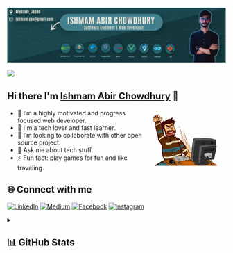 ![Cover Image](https://github.com/IshmamAbir/IshmamAbir/blob/main/images/cover.png?raw=true)

![](https://komarev.com/ghpvc/?username=IshmamAbir&color=blueviolet)

## Hi there I'm [Ishmam Abir Chowdhury](https://linkedin.com/in/ishmam-abir/) 👋

<img align="right" height="130" style="position:sticky;" src="./images/sideimg2.gif"  />

<div align="left">

- 🔭 I’m a highly motivated and progress focused web developer.
- 🌱 I'm a tech lover and fast learner.
- 👯 I’m looking to collaborate with other open source project.
- 💬 Ask me about tech stuff.
- ⚡ Fun fact: play games for fun and like traveling.
</div>

## 🌐 Connect with me

[![LinkedIn](https://img.shields.io/badge/LinkedIn-%230077B5.svg?logo=linkedin&logoColor=white)](https://linkedin.com/in/ishmam-abir/)
[![Medium](https://img.shields.io/badge/Medium-12100E?logo=medium&logoColor=white)](https://medium.com/@ishmam-abir)
[![Facebook](https://img.shields.io/badge/Facebook-%231877F2.svg?logo=Facebook&logoColor=white)](https://facebook.com/ishmam.abir)
[![Instagram](https://img.shields.io/badge/Instagram-%23E4405F.svg?logo=Instagram&logoColor=white)](https://instagram.com/ishmam.abir)

<details>
<summary> <h2> 📊 GitHub Stats </h2> </summary>

<div align="center">
<img width="46%" height="200px" src="https://github-readme-stats.vercel.app/api?username=IshmamAbir&theme=catppuccin_mocha&hide_border=false&include_all_commits=true&count_private=true" />
<img width="51%" height="200px" src="https://github-readme-streak-stats.herokuapp.com/?user=IshmamAbir&theme=catppuccin_mocha&hide_border=false" />
</div>
<img width="100%" align="center" src="https://github-readme-stats.vercel.app/api/top-langs/?username=IshmamAbir&langs_count=5&hide=Python,SCSS,CSS,HTML,JavaScript&card_width=550&show_icons=true&theme=catppuccin_mocha&layout=compact" />

![](https://github-readme-stats.vercel.app/api?username=IshmamAbir&theme=catppuccin_mocha&hide_border=false&include_all_commits=true&count_private=true)
![](https://github-readme-streak-stats.herokuapp.com/?user=IshmamAbir&theme=catppuccin_mocha&hide_border=false)<br/>
[![Top Langs card](https://github-readme-stats.vercel.app/api/top-langs/?username=IshmamAbir&langs_count=5&hide=Python,SCSS,CSS,HTML,JavaScript&card_width=550&show_icons=true&theme=catppuccin_mocha&layout=compact)](https://github.com/IshmamAbir)

</details>
